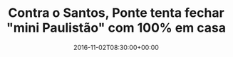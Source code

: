 ---
layout: post
title: "Contra o Santos, Ponte tenta fechar \"mini Paulistão\" com 100% em casa"
date: 2016-11-02T08:30:00+00:00
external_link: "http://globoesporte.globo.com/sp/campinas-e-regiao/futebol/times/ponte-preta/noticia/2016/11/contra-o-santos-ponte-tenta-fechar-mini-paulistao-com-100-em-casa.html"
categories: news globo.com
---